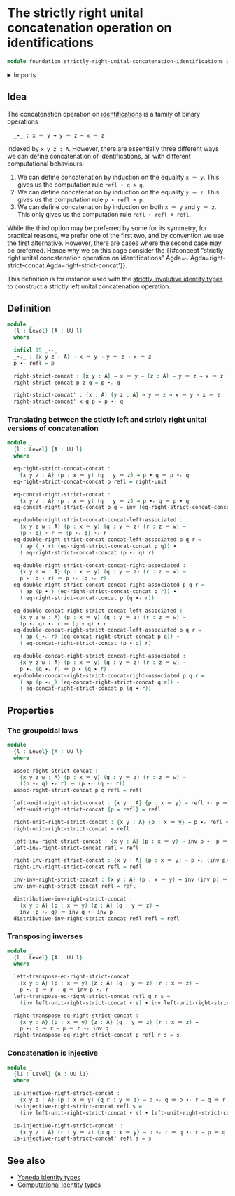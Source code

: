 # The strictly right unital concatenation operation on identifications

```agda
module foundation.strictly-right-unital-concatenation-identifications where
```

<details><summary>Imports</summary>

```agda
open import foundation.action-on-identifications-functions
open import foundation.universe-levels

open import foundation-core.identity-types
```

</details>

## Idea

The concatenation operation on
[identifications](foundation-core.identifications.md) is a family of binary
operations

```text
  _∙_ : x ＝ y → y ＝ z → x ＝ z
```

indexed by `x y z : A`. However, there are essentially three different ways we
can define concatenation of identifications, all with different computational
behaviours:

1. We can define concatenation by induction on the equality `x ＝ y`. This gives
   us the computation rule `refl ∙ q ≐ q`.
2. We can define concatenation by induction on the equality `y ＝ z`. This gives
   us the computation rule `p ∙ refl ≐ p`.
3. We can define concatenation by induction on both `x ＝ y` and `y ＝ z`. This
   only gives us the computation rule `refl ∙ refl ≐ refl`.

While the third option may be preferred by some for its symmetry, for practical
reasons, we prefer one of the first two, and by convention we use the first
alternative. However, there are cases where the second case may be preferred.
Hence why we on this page consider the
{{#concept "strictly right unital concatenation operation on identifications" Agda=_∙ᵣ_ Agda=right-strict-concat Agda=right-strict-concat'}}.

This definition is for instance used with the
[strictly involutive identity types](foundation.strictly-involutive-identity-types.md)
to construct a strictly left unital concatenation operation.

## Definition

```agda
module _
  {l : Level} {A : UU l}
  where

  infixl 15 _∙ᵣ_
  _∙ᵣ_ : {x y z : A} → x ＝ y → y ＝ z → x ＝ z
  p ∙ᵣ refl = p

  right-strict-concat : {x y : A} → x ＝ y → (z : A) → y ＝ z → x ＝ z
  right-strict-concat p z q = p ∙ᵣ q

  right-strict-concat' : (x : A) {y z : A} → y ＝ z → x ＝ y → x ＝ z
  right-strict-concat' x q p = p ∙ᵣ q
```

### Translating between the stictly left and stricly right unital versions of concatenation

```agda
module _
  {l : Level} {A : UU l}
  where

  eq-right-strict-concat-concat :
    {x y z : A} (p : x ＝ y) (q : y ＝ z) → p ∙ q ＝ p ∙ᵣ q
  eq-right-strict-concat-concat p refl = right-unit

  eq-concat-right-strict-concat :
    {x y z : A} (p : x ＝ y) (q : y ＝ z) → p ∙ᵣ q ＝ p ∙ q
  eq-concat-right-strict-concat p q = inv (eq-right-strict-concat-concat p q)

  eq-double-right-strict-concat-concat-left-associated :
    {x y z w : A} (p : x ＝ y) (q : y ＝ z) (r : z ＝ w) →
    (p ∙ q) ∙ r ＝ (p ∙ᵣ q) ∙ᵣ r
  eq-double-right-strict-concat-concat-left-associated p q r =
    ( ap (_∙ r) (eq-right-strict-concat-concat p q)) ∙
    ( eq-right-strict-concat-concat (p ∙ᵣ q) r)

  eq-double-right-strict-concat-concat-right-associated :
    {x y z w : A} (p : x ＝ y) (q : y ＝ z) (r : z ＝ w) →
    p ∙ (q ∙ r) ＝ p ∙ᵣ (q ∙ᵣ r)
  eq-double-right-strict-concat-concat-right-associated p q r =
    ( ap (p ∙_) (eq-right-strict-concat-concat q r)) ∙
    ( eq-right-strict-concat-concat p (q ∙ᵣ r))

  eq-double-concat-right-strict-concat-left-associated :
    {x y z w : A} (p : x ＝ y) (q : y ＝ z) (r : z ＝ w) →
    (p ∙ᵣ q) ∙ᵣ r ＝ (p ∙ q) ∙ r
  eq-double-concat-right-strict-concat-left-associated p q r =
    ( ap (_∙ᵣ r) (eq-concat-right-strict-concat p q)) ∙
    ( eq-concat-right-strict-concat (p ∙ q) r)

  eq-double-concat-right-strict-concat-right-associated :
    {x y z w : A} (p : x ＝ y) (q : y ＝ z) (r : z ＝ w) →
    p ∙ᵣ (q ∙ᵣ r) ＝ p ∙ (q ∙ r)
  eq-double-concat-right-strict-concat-right-associated p q r =
    ( ap (p ∙ᵣ_) (eq-concat-right-strict-concat q r)) ∙
    ( eq-concat-right-strict-concat p (q ∙ r))
```

## Properties

### The groupoidal laws

```agda
module _
  {l : Level} {A : UU l}
  where

  assoc-right-strict-concat :
    {x y z w : A} (p : x ＝ y) (q : y ＝ z) (r : z ＝ w) →
    ((p ∙ᵣ q) ∙ᵣ r) ＝ (p ∙ᵣ (q ∙ᵣ r))
  assoc-right-strict-concat p q refl = refl

  left-unit-right-strict-concat : {x y : A} {p : x ＝ y} → refl ∙ᵣ p ＝ p
  left-unit-right-strict-concat {p = refl} = refl

  right-unit-right-strict-concat : {x y : A} {p : x ＝ y} → p ∙ᵣ refl ＝ p
  right-unit-right-strict-concat = refl

  left-inv-right-strict-concat : {x y : A} (p : x ＝ y) → inv p ∙ᵣ p ＝ refl
  left-inv-right-strict-concat refl = refl

  right-inv-right-strict-concat : {x y : A} (p : x ＝ y) → p ∙ᵣ (inv p) ＝ refl
  right-inv-right-strict-concat refl = refl

  inv-inv-right-strict-concat : {x y : A} (p : x ＝ y) → inv (inv p) ＝ p
  inv-inv-right-strict-concat refl = refl

  distributive-inv-right-strict-concat :
    {x y : A} (p : x ＝ y) {z : A} (q : y ＝ z) →
    inv (p ∙ᵣ q) ＝ inv q ∙ᵣ inv p
  distributive-inv-right-strict-concat refl refl = refl
```

### Transposing inverses

```agda
module _
  {l : Level} {A : UU l}
  where

  left-transpose-eq-right-strict-concat :
    {x y : A} (p : x ＝ y) {z : A} (q : y ＝ z) (r : x ＝ z) →
    p ∙ᵣ q ＝ r → q ＝ inv p ∙ᵣ r
  left-transpose-eq-right-strict-concat refl q r s =
    (inv left-unit-right-strict-concat ∙ s) ∙ inv left-unit-right-strict-concat

  right-transpose-eq-right-strict-concat :
    {x y : A} (p : x ＝ y) {z : A} (q : y ＝ z) (r : x ＝ z) →
    p ∙ᵣ q ＝ r → p ＝ r ∙ᵣ inv q
  right-transpose-eq-right-strict-concat p refl r s = s
```

### Concatenation is injective

```agda
module _
  {l1 : Level} {A : UU l1}
  where

  is-injective-right-strict-concat :
    {x y z : A} (p : x ＝ y) {q r : y ＝ z} → p ∙ᵣ q ＝ p ∙ᵣ r → q ＝ r
  is-injective-right-strict-concat refl s =
    (inv left-unit-right-strict-concat ∙ s) ∙ left-unit-right-strict-concat

  is-injective-right-strict-concat' :
    {x y z : A} (r : y ＝ z) {p q : x ＝ y} → p ∙ᵣ r ＝ q ∙ᵣ r → p ＝ q
  is-injective-right-strict-concat' refl s = s
```

## See also

- [Yoneda identity types](foundation.yoneda-identity-types.md)
- [Computational identity types](foundation.computational-identity-types.md)
